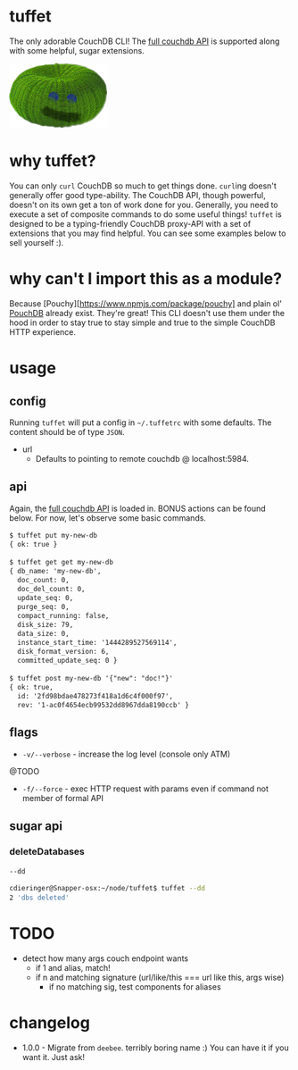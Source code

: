 # tuffet
The only adorable CouchDB CLI!  The [full couchdb API](http://docs.couchdb.org/en/latest/http-api.html) is supported along with some helpful, sugar extensions.

<img src="https://raw.githubusercontent.com/cdaringe/tuffet/master/tuffet.png" width="175">

# why tuffet?
You can only `curl` CouchDB so much to get things done.  `curl`ing doesn't generally offer good type-ability.  The CouchDB API, though powerful, doesn't on its own get a ton of work done for you.  Generally, you need to execute a set of composite commands to do some useful things!  `tuffet` is designed to be a typing-friendly CouchDB proxy-API with a set of extensions that you may find helpful.  You can see some examples below to sell yourself :).

# why can't I import this as a module?
Because [Pouchy][https://www.npmjs.com/package/pouchy] and plain ol' [PouchDB](https://www.npmjs.com/package/pouchdb) already exist.  They're great!  This CLI doesn't use them under the hood in order to stay true to stay simple and true to the simple CouchDB HTTP experience.

# usage
## config
Running `tuffet` will put a config in `~/.tuffetrc` with some defaults.  The content should be of type `JSON`.

- url
    - Defaults to pointing to remote couchdb @ localhost:5984.

## api
Again, the [full couchdb API](http://docs.couchdb.org/en/latest/http-api.html) is loaded in.  BONUS actions can be found below.  For now, let's observe some basic commands.

```
$ tuffet put my-new-db
{ ok: true }

$ tuffet get get my-new-db
{ db_name: 'my-new-db',
  doc_count: 0,
  doc_del_count: 0,
  update_seq: 0,
  purge_seq: 0,
  compact_running: false,
  disk_size: 79,
  data_size: 0,
  instance_start_time: '1444289527569114',
  disk_format_version: 6,
  committed_update_seq: 0 }

$ tuffet post my-new-db '{"new": "doc!"}'
{ ok: true,
  id: '2fd98bdae478273f418a1d6c4f000f97',
  rev: '1-ac0f4654ecb99532dd8967dda8190ccb' }

```

## flags
- `-v/--verbose` - increase the log level (console only ATM)

@TODO
- `-f/--force` - exec HTTP request with params even if command not member of formal API

## sugar api

### deleteDatabases
`--dd`

```bash
cdieringer@Snapper-osx:~/node/tuffet$ tuffet --dd
2 'dbs deleted'
```

# TODO
- detect how many args couch endpoint wants
    - if 1 and alias, match!
    - if n and matching signature (url/like/this === url like this, args wise)
        - if no matching sig, test components for aliases

# changelog
- 1.0.0 - Migrate from `deebee`.  terribly boring name :)  You can have it if you want it. Just ask!
